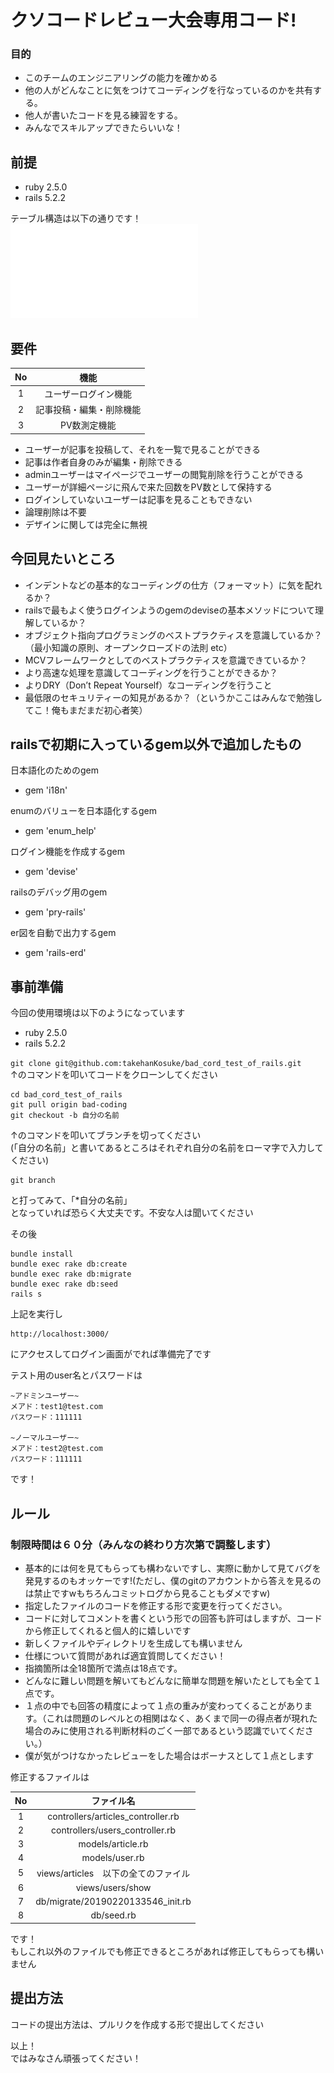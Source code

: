 # クソコードレビュー大会専用コード!
### 目的
- このチームのエンジニアリングの能力を確かめる  
- 他の人がどんなことに気をつけてコーディングを行なっているのかを共有する。  
- 他人が書いたコードを見る練習をする。  
- みんなでスキルアップできたらいいな！  

## 前提
- ruby 2.5.0  
- rails 5.2.2  

テーブル構造は以下の通りです！  
![テーブル構造](erd.pdf)  

## 要件
| No | 機能 |
|:------:|:------:|
| 1 | ユーザーログイン機能 |
| 2 | 記事投稿・編集・削除機能 |
| 3 | PV数測定機能 |

 - ユーザーが記事を投稿して、それを一覧で見ることができる  
 - 記事は作者自身のみが編集・削除できる  
 - adminユーザーはマイページでユーザーの閲覧削除を行うことができる
 - ユーザーが詳細ページに飛んで来た回数をPV数として保持する
 - ログインしていないユーザーは記事を見ることもできない  
 - 論理削除は不要  
 - デザインに関しては完全に無視  

## 今回見たいところ
 - インデントなどの基本的なコーディングの仕方（フォーマット）に気を配れるか？  
 - railsで最もよく使うログインようのgemのdeviseの基本メソッドについて理解しているか？  
 - オブジェクト指向プログラミングのベストプラクティスを意識しているか？（最小知識の原則、オープンクローズドの法則 etc）
 - MCVフレームワークとしてのベストプラクティスを意識できているか？
 - より高速な処理を意識してコーディングを行うことができるか？  
 - よりDRY（Don’t Repeat Yourself）なコーディングを行うこと
 - 最低限のセキュリティーの知見があるか？（というかここはみんなで勉強してこ！俺もまだまだ初心者笑）  

## railsで初期に入っているgem以外で追加したもの
日本語化のためのgem  
- gem 'i18n'  

enumのバリューを日本語化するgem    
- gem 'enum_help'  

ログイン機能を作成するgem  
- gem 'devise'  

railsのデバッグ用のgem  
- gem 'pry-rails'  

er図を自動で出力するgem  
- gem 'rails-erd'  

## 事前準備
今回の使用環境は以下のようになっています
 - ruby 2.5.0
 - rails 5.2.2  

```git clone git@github.com:takehanKosuke/bad_cord_test_of_rails.git```  
↑のコマンドを叩いてコードをクローンしてください  

```
cd bad_cord_test_of_rails
git pull origin bad-coding
git checkout -b 自分の名前
```
↑のコマンドを叩いてブランチを切ってください  
(「自分の名前」と書いてあるところはそれぞれ自分の名前をローマ字で入力してください)  
```
git branch
```
と打ってみて、「*自分の名前」  
となっていれば恐らく大丈夫です。不安な人は聞いてください

その後

```
bundle install
bundle exec rake db:create
bundle exec rake db:migrate
bundle exec rake db:seed
rails s
```

上記を実行し

```
http://localhost:3000/
```

にアクセスしてログイン画面がでれば準備完了です  

テスト用のuser名とパスワードは

```
~アドミンユーザー~
メアド：test1@test.com  
パスワード：111111

~ノーマルユーザー~
メアド：test2@test.com  
パスワード：111111
```

です！

## ルール
### 制限時間は６０分（みんなの終わり方次第で調整します）
 - 基本的には何を見てもらっても構わないですし、実際に動かして見てバグを発見するのもオッケーです!(ただし、僕のgitのアカウントから答えを見るのは禁止ですwもちろんコミットログから見ることもダメですw)
 - 指定したファイルのコードを修正する形で変更を行ってください。  
 - コードに対してコメントを書くという形での回答も許可はしますが、コードから修正してくれると個人的に嬉しいです
 - 新しくファイルやディレクトリを生成しても構いません  
 - 仕様について質問があれば適宜質問してください！  
 - 指摘箇所は全18箇所で満点は18点です。
 - どんなに難しい問題を解いてもどんなに簡単な問題を解いたとしても全て１点です。  
 - １点の中でも回答の精度によって１点の重みが変わってくることがあります。（これは問題のレベルとの相関はなく、あくまで同一の得点者が現れた場合のみに使用される判断材料のごく一部であるという認識でいてください。）  
 - 僕が気がつけなかったレビューをした場合はボーナスとして１点とします


修正するファイルは  

| No | ファイル名 |
|:------:|:------:|
| 1 | controllers/articles_controller.rb |
| 2 | controllers/users_controller.rb |
| 3 | models/article.rb |
| 4 | models/user.rb |
| 5 | views/articles　以下の全てのファイル |
| 6 | views/users/show |
| 7 | db/migrate/20190220133546_init.rb |
| 8 | db/seed.rb |


です！  
もしこれ以外のファイルでも修正できるところがあれば修正してもらっても構いません

## 提出方法
コードの提出方法は、プルリクを作成する形で提出してください


以上！  
ではみなさん頑張ってください！

